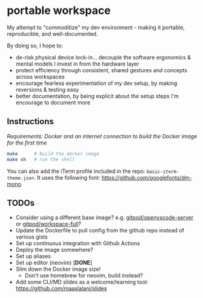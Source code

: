 # portable workspace

My attempt to "commoditize" my dev environment - making it portable, reproducible, and well-documented.

By doing so, I hope to:

- de-risk physical device lock-in... decouple the software ergonomics & mental models I invest in from the hardware layer
- protect efficiency through consistent, shared gestures and concepts across workspaces
- encourage fearless experimentation of my dev setup, by making reversions & testing easy
- better documentation, by being explicit about the setup steps I'm encourage to document more

## Instructions

*Requirements: Docker and an internet connection to build the Docker image for the first time*

```sh
make      # build the docker image
make sh   # run the shell
```

You can also add the iTerm profile included in the repo: `basic-iterm-theme.json`.
It uses the following font: https://github.com/googlefonts/dm-mono

## TODOs

- Consider using a different base image? e.g. [gitpod/openvscode-server](https://github.com/gitpod-io/openvscode-server/) or [gitpod/workspace-full](https://github.com/gitpod-io/workspace-images)?
- Update the Dockerfile to pull config from the github repo instead of various gists
- Set up continuous integration with Github Actions
- Deploy the image somewhere?
- Set up aliases
- Set up editor (neovim) [**DONE**]
- Slim down the Docker image size!
  - Don't use homebrew for neovim, build instead?
- Add some CLI/MD slides as a welcome/learning tool: https://github.com/maaslalani/slides




